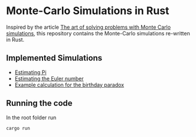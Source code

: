 # Monte-Carlo Simulations in Rust

Inspired by the article [The art of solving problems with Monte Carlo simulations](https://ggcarvalho.dev/posts/montecarlo/),
this repository contains the Monte-Carlo simulations re-written in Rust.

## Implemented Simulations

- [Estimating Pi](/src/pi.rs)
- [Estimating the Euler number](/src/euler.rs)
- [Example calculation for the birthday paradox](/src/birthday.rs)

## Running the code

In the root folder run
```bash
cargo run
```
